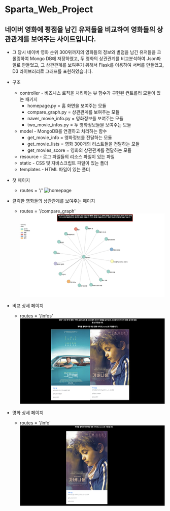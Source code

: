 # Sparta_Web_Project

## 네이버 영화에 평점을 남긴 유저들을 비교하여 영화들의 상관관계를 보여주는 사이트입니다.
- 그 당시 네이버 영화 순위 300위까지의 영화들의 정보와 별점을 남긴 유저들을 크롤링하여 Mongo DB에 저장하였고,
  두 영화의 상관관계를 비교분석하여 Json파일로 만들었고, 그 상관관계를 보여주기 위해서 Flask를 이용하여 서버를 만들었고, D3 라이브러리로 그래프를 표현하였습니다.
 
- 구조
  - controller - 비즈니스 로직을 처리하는 뷰 함수가 구현된 컨트롤러 모듈이 있는 패키지
    - homepage.py = 홈 화면을 보여주는 모듈
    - compare_graph.py = 상관관계를 보여주는 모듈
    - naver_movie_info.py = 영화정보를 보여주는 모듈
    - two_movie_infos.py = 두 영화정보들을 보여주는 모듈
  - model - MongoDB를 연결하고 처리하는 함수
    - get_movie_info = 영화정보를 전달하는 모듈
    - get_movie_lists = 영화 300개의 리스트들을 전달하는 모듈
    - get_movies_score = 영화의 상관관계를 전달하는 모듈
  - resource - 로그 파일들의 리소스 파일이 있는 파일
  - static - CSS 및 자바스크립트 파일이 있는 폴더
  - templates - HTML 파일이 있는 폴더
- 첫 페이지
  - routes = '/'
![homepage](./image/homepage.png)

- 클릭한 영화들의 상관관계를 보여주는 페이지
  - routes = '/compare_graph'
![상관관](./image/상관관계.png)

- 비교 상세 페이지
  - routes = '/infos'
![비교상세](./image/비교상세.png)

- 영화 상세 페이지
  - routes = '/info'
![영화정보](./image/영화정보.png)

